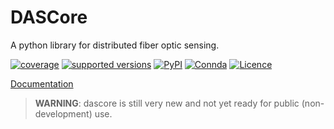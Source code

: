 # DASCore

A python library for distributed fiber optic sensing.

[![coverage](https://codecov.io/gh/dasdae/dascore/branch/master/graph/badge.svg)](https://codecov.io/gh/dasdae/dascore)
[![supported versions](https://img.shields.io/pypi/pyversions/dascore.svg)](https://pypi.python.org/pypi/dascore)
[![PyPI](https://pepy.tech/badge/dascore)](https://pepy.tech/project/dascore)
[![Connda](https://img.shields.io/conda/dn/conda-forge/dascore?label=conda%20downloads)](https://github.com/conda-forge/dascore-feedstock)
[![Licence](https://www.gnu.org/graphics/lgplv3-88x31.png)](https://www.gnu.org/licenses/lgpl.html)

[Documentation](https://dascore.org)

> **WARNING**: dascore is still very new and not yet ready for public (non-development) use.

